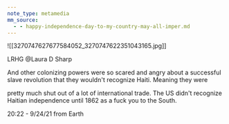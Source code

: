 ```yaml
---
note_type: metamedia
mm_source:
  - - happy-independence-day-to-my-country-may-all-imper.md
---
```


![[3270747627677584052_3270747622351043165.jpg]]

LRHG
@Laura D Sharp

And other colonizing powers were so
scared and angry about a successful
slave revolution that they wouldn't
recognize Haiti. Meaning they were

pretty much shut out of a lot of
international trade. The US didn't
recognize Haitian independence until
1862 as a fuck you to the South.

20:22 - 9/24/21 from Earth


